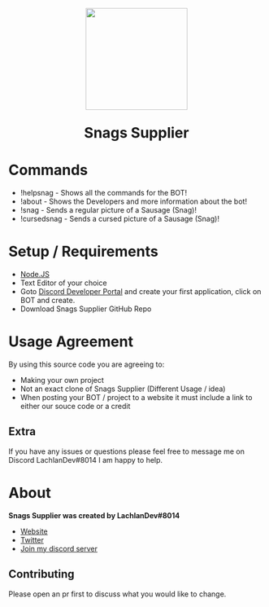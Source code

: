 <h1 align="center">
    <br>
    <img src="https://images.discordapp.net/avatars/602313830474842115/ebb9f69ded9fbaa5abbd568e50ede220.png?size=512" height="200">
    <br>
 <p>Snags Supplier</p>
<h1>

# **Commands**
*   !helpsnag - Shows all the commands for the BOT!
*   !about - Shows the Developers and more information about the bot!
*   !snag - Sends a regular picture of a Sausage (Snag)!
*   !cursedsnag - Sends a cursed picture of a Sausage (Snag)!

# Setup / Requirements
* [Node.JS](https://nodejs.org/en/)
* Text Editor of your choice
* Goto [Discord Developer Portal](https://discord.com/developers/applications) and create your first application, click on BOT and create.
* Download Snags Supplier GitHub Repo 

# Usage Agreement 
By using this source code you are agreeing to:
* Making your own project
* Not an exact clone of Snags Supplier (Different Usage / idea)
* When posting your BOT / project to a website it must include a link to either our souce code or a credit

## Extra
If you have any issues or questions please feel free to message me on Discord LachlanDev#8014 I am happy to help.

# About
__Snags Supplier was created by LachlanDev#8014__
* [Website](https://lachlan-dev.com)
* [Twitter](https://twitter.com/LachlanDev)
* [Join my discord server](https://discord.gg/w7B5nKB)

## Contributing
Please open an pr first to discuss what you would like to change.
